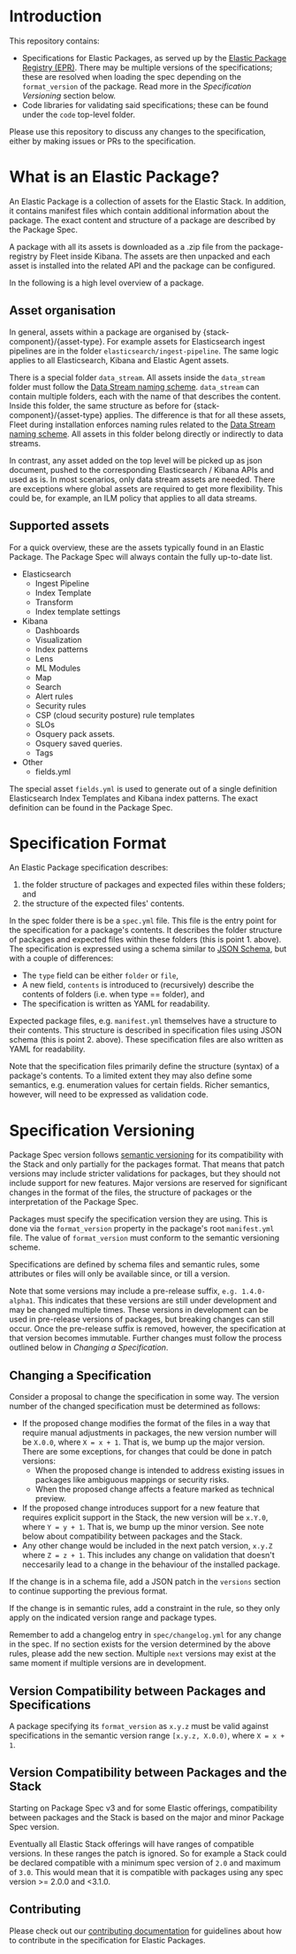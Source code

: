 # Introduction

This repository contains:
* Specifications for Elastic Packages, as served up by the [Elastic Package Registry (EPR)](https://github.com/elastic/package-registry). There may be multiple versions of the specifications; these are resolved when loading the spec depending on the `format_version` of the package. Read more in the _Specification Versioning_ section below.
* Code libraries for validating said specifications; these can be found under the `code` top-level folder.

Please use this repository to discuss any changes to the specification, either by making issues or PRs to the specification.

# What is an Elastic Package?

An Elastic Package is a collection of assets for the Elastic Stack. In addition, it contains manifest files which contain additional information about the package. The exact content and structure of a package are described by the Package Spec.

A package with all its assets is downloaded as a .zip file from the package-registry by Fleet inside Kibana. The assets are then unpacked and each asset is installed into the related API and the package can be configured.

In the following is a high level overview of a package.

## Asset organisation

In general, assets within a package are organised by {stack-component}/{asset-type}. For example assets for Elasticsearch ingest pipelines are in the folder `elasticsearch/ingest-pipeline`. The same logic applies to all Elasticsearch, Kibana and Elastic Agent assets.

There is a special folder `data_stream`. All assets inside the `data_stream` folder must follow the [Data Stream naming scheme](https://www.elastic.co/blog/an-introduction-to-the-elastic-data-stream-naming-scheme). `data_stream` can contain multiple folders, each with the name of that describes the content. Inside this folder, the same structure as before for {stack-component}/{asset-type} applies. The difference is that for all these assets, Fleet during installation enforces naming rules related to the [Data Stream naming scheme](https://www.elastic.co/blog/an-introduction-to-the-elastic-data-stream-naming-scheme). All assets in this folder belong directly or indirectly to data streams.

In contrast, any asset added on the top level will be picked up as json document, pushed to the corresponding Elasticsearch / Kibana APIs and used as is. In most scenarios, only data stream assets are needed. There are exceptions where global assets are required to get more flexibility. This could be, for example, an ILM policy that applies to all data streams.

## Supported assets

For a quick overview, these are the assets typically found in an Elastic Package. The Package Spec will always contain the fully up-to-date list.

* Elasticsearch
  * Ingest Pipeline
  * Index Template
  * Transform
  * Index template settings
* Kibana
  * Dashboards
  * Visualization
  * Index patterns
  * Lens
  * ML Modules
  * Map
  * Search
  * Alert rules
  * Security rules
  * CSP (cloud security posture) rule templates
  * SLOs
  * Osquery pack assets.
  * Osquery saved queries.
  * Tags
* Other
  * fields.yml

The special asset `fields.yml` is used to generate out of a single definition Elasticsearch Index Templates and Kibana index patterns. The exact definition can be found in the Package Spec.


# Specification Format

An Elastic Package specification describes:
1. the folder structure of packages and expected files within these folders; and
2. the structure of the expected files' contents.

In the spec folder there is be a `spec.yml` file. This file is the entry point for the
 specification for a package's contents. It describes the folder structure of packages and expected
files within these folders (this is point 1. above). The specification is expressed using a schema similar
to [JSON Schema](https://json-schema.org/), but with a couple of differences:
- The `type` field can be either `folder` or `file`,
- A new field, `contents` is introduced to (recursively) describe the contents of folders (i.e. when type == folder), and
- The specification is written as YAML for readability.

Expected package files, e.g. `manifest.yml` themselves have a structure to their contents. This structure is described in specification files using JSON schema (this is point 2. above). These specification files are also written as YAML for readability.

Note that the specification files primarily define the structure (syntax) of a package's contents. To a limited extent they may also define some semantics, e.g. enumeration values for certain fields. Richer semantics, however, will need to be expressed as validation code.

# Specification Versioning

Package Spec version follows [semantic versioning](https://semver.org) for its
compatibility with the Stack and only partially for the packages format.
That means that patch versions may include stricter validations for packages,
but they should not include support for new features.
Major versions are reserved for significant changes in the format of the files,
the structure of packages or the interpretation of the Package Spec.

Packages must specify the specification version they are using. This is done via
the `format_version` property in the package's root `manifest.yml` file. The value
of `format_version` must conform to the semantic versioning scheme.

Specifications are defined by schema files and semantic rules, some attributes or
files will only be available since, or till a version.

Note that some versions may include a pre-release suffix, `e.g. 1.4.0-alpha1`. This
indicates that these versions are still under development and may be changed multiple
times. These versions in development can be used in pre-release versions of
packages, but breaking changes can still occur.
Once the pre-release suffix is removed, however, the specification at that version becomes
immutable. Further changes must follow the process outlined below in _Changing a Specification_.

## Changing a Specification

Consider a proposal to change the specification in some way. The version number
of the changed specification must be determined as follows:

  * If the proposed change modifies the format of the files in a way that
    require manual adjustments in packages, the new version number will be `X.0.0`,
    where `X = x + 1`. That is, we bump up the major version.
    There are some exceptions, for changes that could be done in patch versions:
    * When the proposed change is intended to address existing issues
      in packages like ambiguous mappings or security risks.
    * When the proposed change affects a feature marked as technical preview.
  * If the proposed change introduces support for a new feature that requires
    explicit support in the Stack, the new version will be `x.Y.0`, where
    `Y = y + 1`. That is, we bump up the minor version. See note below about
    compatibility between packages and the Stack.
  * Any other change would be included in the next patch version, `x.y.Z` where
    `Z = z + 1`. This includes any change on validation that doesn't neccesarily
    lead to a change in the behaviour of the installed package.

If the change is in a schema file, add a JSON patch in the `versions` section to
continue supporting the previous format.

If the change is in semantic rules, add a constraint in the rule, so they only
apply on the indicated version range and package types.

Remember to add a changelog entry in `spec/changelog.yml` for any change in the
spec. If no section exists for the version determined by the above rules, please
add the new section. Multiple `next` versions may exist at the same moment if
multiple versions are in development.

## Version Compatibility between Packages and Specifications

A package specifying its `format_version` as `x.y.z` must be valid against specifications in the semantic version range `[x.y.z, X.0.0)`, where `X = x + 1`.

## Version Compatibility between Packages and the Stack

Starting on Package Spec v3 and for some Elastic offerings, compatibility
between packages and the Stack is based on the major and minor Package Spec
version.

Eventually all Elastic Stack offerings will have ranges of compatible versions.
In these ranges the patch is ignored. So for example a Stack could be declared
compatible with a minimum spec version of `2.0` and maximum of `3.0`. This would
mean that it is compatible with packages using any spec version >= 2.0.0 and <3.1.0.

## Contributing

Please check out our [contributing documentation](./CONTRIBUTING.md) for guidelines about how to contribute in the specification for Elastic Packages.
